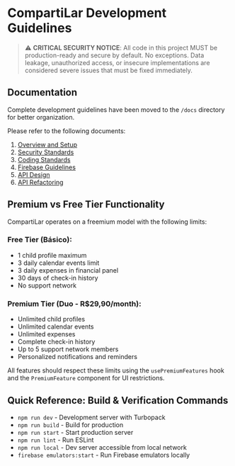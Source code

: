 # CompartiLar Development Guidelines

> ⚠️ **CRITICAL SECURITY NOTICE**: All code in this project MUST be production-ready and secure by default. No exceptions.
> Data leakage, unauthorized access, or insecure implementations are considered severe issues that must be fixed immediately.

## Documentation

Complete development guidelines have been moved to the `/docs` directory for better organization.

Please refer to the following documents:

1. [Overview and Setup](/docs/01-overview.md)
2. [Security Standards](/docs/02-security-standards.md)
3. [Coding Standards](/docs/03-coding-standards.md)
4. [Firebase Guidelines](/docs/04-firebase-guidelines.md)
5. [API Design](/docs/05-api-design.md)
6. [API Refactoring](/docs/06-api-refactoring.md)

## Premium vs Free Tier Functionality

CompartiLar operates on a freemium model with the following limits:

### Free Tier (Básico):
- 1 child profile maximum
- 3 daily calendar events limit
- 3 daily expenses in financial panel
- 30 days of check-in history
- No support network

### Premium Tier (Duo - R$29,90/month):
- Unlimited child profiles
- Unlimited calendar events
- Unlimited expenses
- Complete check-in history
- Up to 5 support network members
- Personalized notifications and reminders

All features should respect these limits using the `usePremiumFeatures` hook and the `PremiumFeature` component for UI restrictions.

## Quick Reference: Build & Verification Commands

- `npm run dev` - Development server with Turbopack
- `npm run build` - Build for production
- `npm run start` - Start production server
- `npm run lint` - Run ESLint
- `npm run local` - Dev server accessible from local network
- `firebase emulators:start` - Run Firebase emulators locally